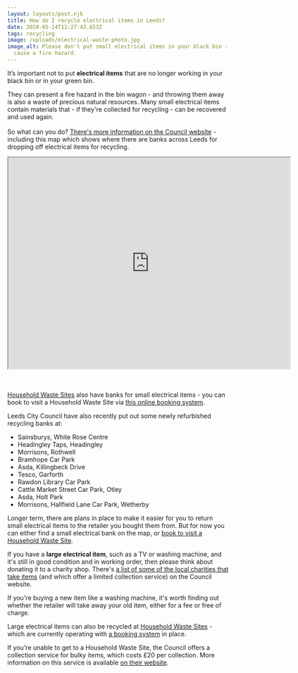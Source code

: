 ```yaml
---
layout: layouts/post.njk
title: How do I recycle electrical items in Leeds?
date: 2020-05-14T11:27:43.653Z
tags: recycling
image: /uploads/electrical-waste-photo.jpg
image_alt: Please don't put small electrical items in your black bin - they can
  cause a fire hazard.
---
```

It’s important not to put **electrical items** that are no longer working in your black bin or in your green bin. 

They can present a fire hazard in the bin wagon - and throwing them away is also a waste of precious natural resources. Many small electrical items contain materials that - if they're collected for recycling - can be recovered and used again.\
\
So what can you do? [](https://www.leeds.gov.uk/residents/bins-and-recycling/electricals)[There's more information on the Council website](https://www.leeds.gov.uk/residents/bins-and-recycling/electricals) - including this map which shows where there are banks across Leeds for dropping off electrical items for recycling.

<iframe src="https://www.google.com/maps/d/embed?mid=1HW2FxkQISBBDgY17Wu37YQoboRKf3sEP" width="640" height="480"></iframe>

\
\
[Household Waste Sites](https://www.leeds.gov.uk/residents/bins-and-recycling/recycling-sites) also have banks for small electrical items - you can book to visit a Household Waste Site via [this online booking system](https://www.leeds.gov.uk/residents/bins-and-recycling/recycling-sites). 

Leeds City Council have also recently put out some newly refurbished recycling banks at:

* Sainsburys, White Rose Centre
* Headingley Taps, Headingley               
* Morrisons, Rothwell               
* Bramhope Car Park                        
* Asda, Killingbeck Drive  
* Tesco, Garforth
* Rawdon Library Car Park
* Cattle Market Street Car Park, Otley
* Asda, Holt Park
* Morrisons, Hallfield Lane Car Park, Wetherby

Longer term, there are plans in place to make it easier for you to return small electrical items to the retailer you bought them from. But for now you can either find a small electrical bank on the map, or [book to visit a Household Waste Site](https://www.leeds.gov.uk/residents/bins-and-recycling/recycling-sites).  

If you have a **large electrical item**, such as a TV or washing machine, and it's still in good condition and in working order, then please think about donating it to a charity shop. There's [a list of some of the local charities that take items](https://www.leeds.gov.uk/residents/bins-and-recycling/get-rid-of-unwanted-items) (and which offer a limited collection service) on the Council website.   

If you're buying a new item like a washing machine, it's worth finding out whether the retailer will take away your old item, either for a fee or free of charge.

Large electrical items can also be recycled at [Household Waste Sites](https://www.leeds.gov.uk/residents/bins-and-recycling/recycling-sites) - which are currently operating with [a booking system](https://www.leeds.gov.uk/residents/bins-and-recycling/recycling-sites) in place.  

If you're unable to get to a Household Waste Site, the Council offers a collection service for bulky items, which costs £20 per collection.  More information on this service is available [on their website](https://www.leeds.gov.uk/residents/bins-and-recycling/book-an-unwanted-items-collection).